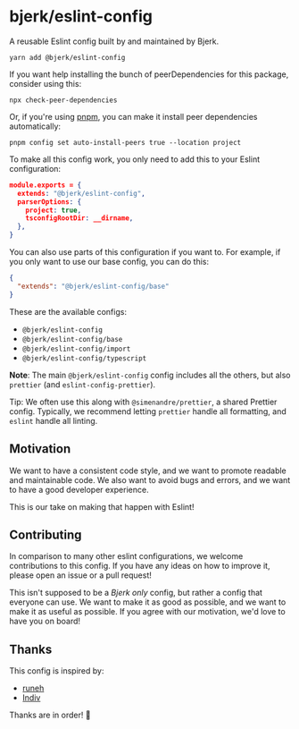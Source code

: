 # bjerk/eslint-config

A reusable Eslint config built by and maintained by Bjerk.

```shell
yarn add @bjerk/eslint-config
```

If you want help installing the bunch of peerDependencies for this package,
consider using this:

```shell
npx check-peer-dependencies
```

Or, if you're using [pnpm], you can make it install peer dependencies
automatically:

```shell
pnpm config set auto-install-peers true --location project
```

[pnpm]: https://pnpm.io/

To make all this config work, you only need to add this to your Eslint
configuration:

```json
module.exports = {
  extends: "@bjerk/eslint-config",
  parserOptions: {
    project: true,
    tsconfigRootDir: __dirname,
  },
}
```

You can also use parts of this configuration if you want to. For example, if you
only want to use our base config, you can do this:

```json
{
  "extends": "@bjerk/eslint-config/base"
}
```

These are the available configs:

- `@bjerk/eslint-config`
- `@bjerk/eslint-config/base`
- `@bjerk/eslint-config/import`
- `@bjerk/eslint-config/typescript`

**Note**: The main `@bjerk/eslint-config` config includes all the others, but
also `prettier` (and `eslint-config-prettier`).

Tip: We often use this along with `@simenandre/prettier`, a shared Prettier
config. Typically, we recommend letting `prettier` handle all formatting, and
`eslint` handle all linting.

## Motivation

We want to have a consistent code style, and we want to promote readable and
maintainable code. We also want to avoid bugs and errors, and we want to have a
good developer experience.

This is our take on making that happen with Eslint!

## Contributing

In comparison to many other eslint configurations, we welcome contributions to
this config. If you have any ideas on how to improve it, please open an issue or
a pull request!

This isn't supposed to be a _Bjerk only_ config, but rather a config that
everyone can use. We want to make it as good as possible, and we want to make it
as useful as possible. If you agree with our motivation, we'd love to have you
on board!

## Thanks

This config is inspired by:

- [runeh](https://github.com/runeh/typical-fetch/blob/main/.eslintrc.json)
- [Indiv](https://github.com/indivorg/eslint-config)

Thanks are in order! 🙏
